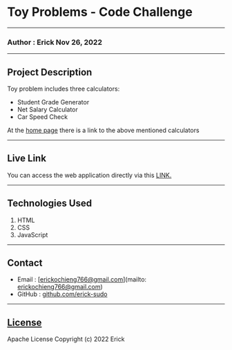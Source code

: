 # Toy Problems - Code Challenge
*****
### Author : Erick Nov 26, 2022
****
## Project Description
Toy problem includes three calculators:
- Student Grade Generator
- Net Salary Calculator
- Car Speed Check

At the [home page](https://erick-sudo.github.io/toyproblems) there is a link to the above mentioned calculators

***

## Live Link
You can access the web application directly via this [LINK.](https://erick-sudo.github.io/toyproblems)
*****

## Technologies Used
1. HTML
2. CSS
3. JavaScript
*****
## Contact
* Email : [erickochieng766@gmail.com](mailto: erickochieng766@gmail.com)
* GitHub : [github.com/erick-sudo](https://github.com/erick-sudo)
*****
## [License](LICENSE)
Apache License
Copyright (c) 2022 Erick